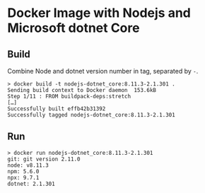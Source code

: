 # Docker Image with Nodejs and Microsoft dotnet Core

## Build

Combine Node and dotnet version number in tag, separated by `-`.

    > docker build -t nodejs-dotnet_core:8.11.3-2.1.301 .
    Sending build context to Docker daemon  153.6kB
    Step 1/11 : FROM buildpack-deps:stretch
    […] 
    Successfully built effb42b31392
    Successfully tagged nodejs-dotnet_core:8.11.3-2.1.301
    
## Run
    
    > docker run nodejs-dotnet_core:8.11.3-2.1.301
    git: git version 2.11.0
    node: v8.11.3
    npm: 5.6.0
    npx: 9.7.1
    dotnet: 2.1.301
